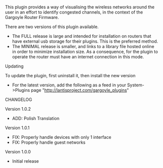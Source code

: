 This plugin provides a way of visualising the wireless networks around the user in an effort to identify congested channels, in the context of the Gargoyle Router Firmware.

There are two versions of this plugin available.
- The FULL release is large and intended for installation on routers that have external usb storage for their plugins. This is the preferred method.
- The MINIMAL release is smaller, and links to a library file hosted online in order to minimize installation size. As a consequence, for the plugin to operate the router must have an internet connection in this mode.

Updating

To update the plugin, first uninstall it, then install the new version
- For the latest version, add the following as a feed in your System->Plugins page
"http://lantisproject.com/gargoyle_plugins"


CHANGELOG

Version 1.0.2
- ADD: Polish Translation

Version 1.0.1
- FIX: Properly handle devices with only 1 interface
- FIX: Properly handle guest networks

Version 1.0.0
- Initial release
